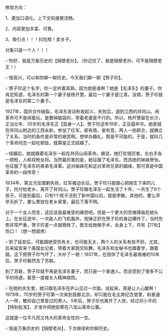 修改方向：

1、更加口语化。上下文衔接更流畅。

2、内容更加丰富、可靠。

3、吸引点！！！抖包袱！卖关子。

对象只是一个人！！！

✅你好，我是万象历史的【隔壁老孙】。（你记住了，我是隔壁老孙，可不是隔壁老王！）

✅很高兴，可以和你聊一聊历史。今天我们聊一聊【贺子珍】。

✅贺子珍这个名字，你一定听着耳熟。因为她是谁啊？她是【毛泽东】的妻子。你肯定知道，毛泽东的第一个妻子是杨开慧，最后一个妻子是江青。没错，贺子珍就是毛泽东的第二个妻子。

1927年，国共合作破裂，毛泽东发动秋收起义，失败后，退到江西的井冈山。闹革命可不是闹着玩，是要掉脑袋的，带着老婆是不行的。所以，杨开慧留在长沙，正当壮年、35岁的毛泽东正【孤身一人】。贺子珍这年19岁，正豆蔻年华。她家就在井冈山附近的江西永新，参加了红军。郎有情，妾有意，两人一拍即合，就确立了关系。当时的条件是非常的艰苦啊。想举办婚礼，那是不可能的。于是，就叫几个革命同志一起吃顿饭，就算是正式结婚了。

✅结婚后，她就跟着毛泽东一起在井冈山闹革命。据说，她打仗很厉害，左右手各一把枪，人称双枪女将。当然最厉害的是，她征服了毛泽东。而且她的妹妹贺怡，也征服了毛泽东的弟弟毛泽覃。这对姊妹花和这对革命兄弟的姻缘，那可真是中国革命的一段传奇！

1934年，第五次反围剿失败，红军被迫长征。贺子珍只能狠心把刚生下来的儿子，托付给老乡，离开了井冈山。贺子珍跟毛泽东一起生活了十年，一共生了6个孩子。可是到最后，只有1个孩子活到了新中国以后，就是李敏。其他的，要么早早夭折了，要么寄放在老乡家里，最后下落不明。

对于一个女人而言，这应该是最难受的痛苦吧。但是一个更大的苦难降临在她头上。在长征途中，一次敌人的飞机轰炸，炮弹正好在贺子珍的身边爆炸了。当时伤势非常严重，贺子珍差一点就牺牲了。医生给她做手术，全身上下，共有【17处】伤口！（想一想就疼）

✅到了延安后，可能跟她受伤有关，也可能无关，两个人的关系有些不好。尤其，后来延安来个美国女记者，带着大家跳交际舞。毛泽东和女秘书也跟着学，跟着跳。这下把贺子珍气坏了，大吵了一顿！1937年，在陪伴了毛泽东最艰难的10年后，贺子珍毅然去了苏联。

到了苏联，贺子珍就不再是毛泽东妻子，而只是一个普通人。而且受到了很多不公平的待遇，甚至一度被关入精神病院。

✅在她的余生里，她只跟毛泽东在庐山见过一次面。说起来，真是让人心酸啊！1979年，70岁的贺子珍第一次来到首都北京。却只能在毛主席纪念堂里，和普通人一样，瞻仰自己曾爱过的男人。5年后，贺子珍也离开了人世。经过邓小平的【特别批准】，才准许把她安葬在八宝山革命公墓。

这就是一位平凡而又伟大的革命女性的一生。

✅我是万象历史的【隔壁老孙】，下次继续和你聊历史。